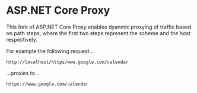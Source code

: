 ASP.NET Core Proxy
==================

This fork of ASP.NET Core Proxy enables dyanmic proxying of traffic based on path steps, where the first two steps represent the scheme and the host respectively.

For example the following request...
```
http://localhost/https/www.google.com/calendar
```
...proxies to...
```
https://www.google.com/calendar
```
